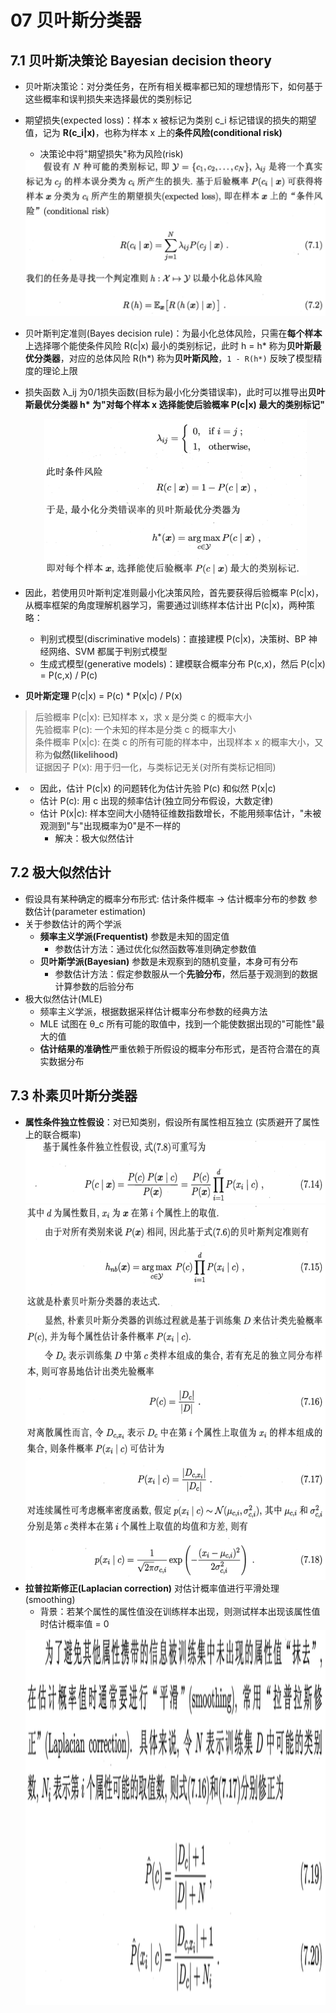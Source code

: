 # 07 贝叶斯分类器

## 7.1 贝叶斯决策论 Bayesian decision theory

- 贝叶斯决策论：对分类任务，在所有相关概率都已知的理想情形下，如何基于这些概率和误判损失来选择最优的类别标记
- 期望损失(expected loss)：样本 x 被标记为类别 c_i 标记错误的损失的期望值，记为 **R(c_i|x)**，也称为样本 x 上的**条件风险(conditional risk)**
    - 决策论中将"期望损失"称为风险(risk)
  <div align="center"><img src="./_images/7.1.0-1.png" height="250px" /></div>
- 贝叶斯判定准则(Bayes decision rule)：为最小化总体风险，只需在**每个样本**上选择哪个能使条件风险 R(c\|x) 最小的类别标记，此时 h = h\* 称为**贝叶斯最优分类器**，对应的总体风险 R(h\*) 称为**贝叶斯风险**，`1 - R(h*)` 反映了模型精度的理论上限
- 损失函数 λ_ij 为0/1损失函数(目标为最小化分类错误率)，此时可以推导出**贝叶斯最优分类器 h\* 为"对每个样本 x 选择能使后验概率 P(c\|x) 最大的类别标记"**
  <div align="center"><img src="./_images/7.1.0-2.png" height="250px" /></div>
- 因此，若使用贝叶斯判定准则最小化决策风险，首先要获得后验概率 P(c\|x)，从概率框架的角度理解机器学习，需要通过训练样本估计出 P(c\|x)，两种策略：
    - 判别式模型(discriminative models)：直接建模 P(c\|x)，决策树、BP 神经网络、SVM 都属于判别式模型
    - 生成式模型(generative models)：建模联合概率分布 P(c,x)，然后 P(c\|x) = P(c,x) / P(c)

- **贝叶斯定理** P(c\|x) = P(c) * P(x\|c) / P(x)
> 后验概率 P(c|x): 已知样本 x，求 x 是分类 c 的概率大小<br>
> 先验概率 P(c): 一个未知的样本是分类 c 的概率大小<br>
> 条件概率 P(x|c): 在类 c 的所有可能的样本中，出现样本 x 的概率大小，又称为**似然(likelihood)**<br>
> 证据因子 P(x): 用于归一化，与类标记无关(对所有类标记相同)<br>
-
    - 因此，估计 P(c\|x) 的问题转化为估计先验 P(c) 和似然 P(x\|c)
    - 估计 P(c): 用 c 出现的频率估计(独立同分布假设，大数定律)
    - 估计 P(x\|c): 样本空间大小随特征维数指数增长，不能用频率估计，"未被观测到"与"出现概率为0"是不一样的
        - 解决：极大似然估计

## 7.2 极大似然估计

- 假设具有某种确定的概率分布形式: 估计条件概率 \-> 估计概率分布的参数 参数估计(parameter estimation)
- 关于参数估计的两个学派
    - **频率主义学派(Frequentist)** 参数是未知的固定值
        - 参数估计方法：通过优化似然函数等准则确定参数值
    - **贝叶斯学派(Bayesian)** 参数是未观察到的随机变量，本身可有分布
        - 参数估计方法：假定参数服从一个**先验分布**，然后基于观测到的数据计算参数的后验分布
- 极大似然估计(MLE)
    - 频率主义学派，根据数据采样估计概率分布参数的经典方法
    - MLE 试图在 θ_c 所有可能的取值中，找到一个能使数据出现的"可能性"最大的值
    - **估计结果的准确性**严重依赖于所假设的概率分布形式，是否符合潜在的真实数据分布

## 7.3 朴素贝叶斯分类器

- **属性条件独立性假设**：对已知类别，假设所有属性相互独立 (实质避开了属性上的联合概率)
  <div align="center"><img src="./_images/7.3.0-1.png" height="100px" /></div>
  <div align="center"><img src="./_images/7.3.0-2.png" height="600px" /></div>
- **拉普拉斯修正(Laplacian correction)** 对估计概率值进行平滑处理(smoothing)
    - 背景：若某个属性的属性值没在训练样本出现，则测试样本出现该属性值时估计概率值 = 0
    <div align="center"><img src="./_images/7.3.0-3.png" height="600px" /></div>
